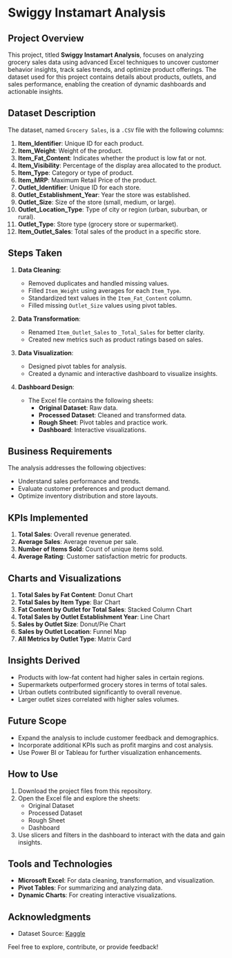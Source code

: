 # Swiggy Instamart Analysis

## Project Overview
This project, titled **Swiggy Instamart Analysis**, focuses on analyzing grocery sales data using advanced Excel techniques to uncover customer behavior insights, track sales trends, and optimize product offerings. The dataset used for this project contains details about products, outlets, and sales performance, enabling the creation of dynamic dashboards and actionable insights.

## Dataset Description
The dataset, named `Grocery Sales`, is a `.CSV` file with the following columns:

1. **Item_Identifier**: Unique ID for each product.
2. **Item_Weight**: Weight of the product.
3. **Item_Fat_Content**: Indicates whether the product is low fat or not.
4. **Item_Visibility**: Percentage of the display area allocated to the product.
5. **Item_Type**: Category or type of product.
6. **Item_MRP**: Maximum Retail Price of the product.
7. **Outlet_Identifier**: Unique ID for each store.
8. **Outlet_Establishment_Year**: Year the store was established.
9. **Outlet_Size**: Size of the store (small, medium, or large).
10. **Outlet_Location_Type**: Type of city or region (urban, suburban, or rural).
11. **Outlet_Type**: Store type (grocery store or supermarket).
12. **Item_Outlet_Sales**: Total sales of the product in a specific store.

## Steps Taken
1. **Data Cleaning**:
   - Removed duplicates and handled missing values.
   - Filled `Item_Weight` using averages for each `Item_Type`.
   - Standardized text values in the `Item_Fat_Content` column.
   - Filled missing `Outlet_Size` values using pivot tables.

2. **Data Transformation**:
   - Renamed `Item_Outlet_Sales` to `_Total_Sales` for better clarity.
   - Created new metrics such as product ratings based on sales.

3. **Data Visualization**:
   - Designed pivot tables for analysis.
   - Created a dynamic and interactive dashboard to visualize insights.

4. **Dashboard Design**:
   - The Excel file contains the following sheets:
     - **Original Dataset**: Raw data.
     - **Processed Dataset**: Cleaned and transformed data.
     - **Rough Sheet**: Pivot tables and practice work.
     - **Dashboard**: Interactive visualizations.

## Business Requirements
The analysis addresses the following objectives:
- Understand sales performance and trends.
- Evaluate customer preferences and product demand.
- Optimize inventory distribution and store layouts.

## KPIs Implemented
1. **Total Sales**: Overall revenue generated.
2. **Average Sales**: Average revenue per sale.
3. **Number of Items Sold**: Count of unique items sold.
4. **Average Rating**: Customer satisfaction metric for products.

## Charts and Visualizations
1. **Total Sales by Fat Content**: Donut Chart
2. **Total Sales by Item Type**: Bar Chart
3. **Fat Content by Outlet for Total Sales**: Stacked Column Chart
4. **Total Sales by Outlet Establishment Year**: Line Chart
5. **Sales by Outlet Size**: Donut/Pie Chart
6. **Sales by Outlet Location**: Funnel Map
7. **All Metrics by Outlet Type**: Matrix Card

## Insights Derived
- Products with low-fat content had higher sales in certain regions.
- Supermarkets outperformed grocery stores in terms of total sales.
- Urban outlets contributed significantly to overall revenue.
- Larger outlet sizes correlated with higher sales volumes.

## Future Scope
- Expand the analysis to include customer feedback and demographics.
- Incorporate additional KPIs such as profit margins and cost analysis.
- Use Power BI or Tableau for further visualization enhancements.

## How to Use
1. Download the project files from this repository.
2. Open the Excel file and explore the sheets:
   - Original Dataset
   - Processed Dataset
   - Rough Sheet
   - Dashboard
3. Use slicers and filters in the dashboard to interact with the data and gain insights.

## Tools and Technologies
- **Microsoft Excel**: For data cleaning, transformation, and visualization.
- **Pivot Tables**: For summarizing and analyzing data.
- **Dynamic Charts**: For creating interactive visualizations.

## Acknowledgments
- Dataset Source: [Kaggle](https://www.kaggle.com)

Feel free to explore, contribute, or provide feedback!

